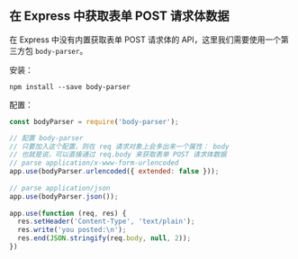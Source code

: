 ## 在 Express 中获取表单 POST 请求体数据

在 Express 中没有内置获取表单 POST 请求体的 API，这里我们需要使用一个第三方包 `body-parser`。

安装：

```shell
npm install --save body-parser
```

配置：

```javascript
const bodyParser = require('body-parser');

// 配置 body-parser
// 只要加入这个配置，则在 req 请求对象上会多出来一个属性： body
// 也就是说，可以直接通过 req.body 来获取表单 POST 请求体数据
// parse application/x-www-form-urlencoded
app.use(bodyParser.urlencoded({ extended: false }));
 
// parse application/json
app.use(bodyParser.json());
 
app.use(function (req, res) {
  res.setHeader('Content-Type', 'text/plain');
  res.write('you posted:\n');
  res.end(JSON.stringify(req.body, null, 2));
})
```